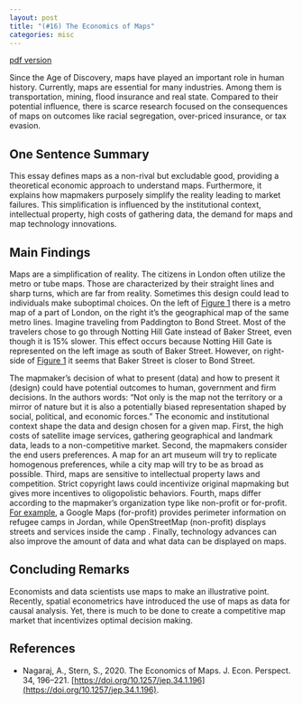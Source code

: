 ```yaml
---
layout: post
title: "(#16) The Economics of Maps"
categories: misc
---
```


[pdf version](https://jjgecon.github.io/files/opecon_pdfs/16.pdf)

Since the Age of Discovery, maps have played an important role in human history. Currently, maps are essential for many industries. Among them is transportation, mining, flood insurance and real state. Compared to their potential influence, there is scarce research focused on the consequences of maps on outcomes like racial segregation, over-priced insurance, or tax evasion.

## One Sentence Summary

This essay defines maps as a non-rival but excludable good, providing a theoretical economic approach to understand maps. Furthermore, it explains how mapmakers purposely simplify the reality leading to market failures. This simplification is influenced by the institutional context, intellectual property, high costs of gathering data, the demand for maps and map technology innovations.

## Main Findings

Maps are a simplification of reality. The citizens in London often utilize the metro or tube maps. Those are characterized by their straight lines and sharp turns, which are far from reality. Sometimes this design could lead to individuals make suboptimal choices. On the left of [Figure 1](https://pubs.aeaweb.org/action/showImage?doi=10.1257%2Fjep.34.1.196&iName=master.img-003.jpg&type=master) there is a metro map of a part of London, on the right it’s the geographical map of the same metro lines. Imagine traveling from Paddington to Bond Street. Most of the travelers chose to go through Notting Hill Gate instead of Baker Street, even though it is 15% slower. This effect occurs because Notting Hill Gate is represented on the left image as south of Baker Street. However, on right-side of [Figure 1](https://pubs.aeaweb.org/action/showImage?doi=10.1257%2Fjep.34.1.196&iName=master.img-003.jpg&type=master) it seems that Baker Street is closer to Bond Street.

The mapmaker’s decision of what to present (data) and how to present it (design) could have potential outcomes to human, government and firm decisions. In the authors words: “Not only is the map not the territory or a mirror of nature but it is also a potentially biased representation shaped by social, political, and economic forces.” The economic and institutional context shape the data and design chosen for a given map. First, the high costs of satellite image services, gathering geographical and landmark data, leads to a non-competitive market. Second, the mapmakers consider the end users preferences. A map for an art museum will try to replicate homogenous preferences, while a city map will try to be as broad as possible. Third, maps are sensitive to intellectual property laws and competition. Strict copyright laws could incentivize original mapmaking but gives more incentives to oligopolistic behaviors. Fourth, maps differ according to the mapmaker’s organization type like non-profit or for-profit. [For example](https://pubs.aeaweb.org/action/showImage?doi=10.1257%2Fjep.34.1.196&iName=master.img-013.jpg&type=master), a Google Maps (for-profit) provides perimeter information on refugee camps in Jordan, while OpenStreetMap (non-profit) displays streets and services inside the camp . Finally, technology advances can also improve the amount of data and what data can be displayed on maps.

## Concluding Remarks

Economists and data scientists use maps to make an illustrative point. Recently, spatial econometrics have introduced the use of maps as data for causal analysis. Yet, there is much to be done to create a competitive map market that incentivizes optimal decision making.

## References

* Nagaraj, A., Stern, S., 2020. The Economics of Maps. J. Econ. Perspect. 34, 196–221. [https://doi.org/10.1257/jep.34.1.196](https://doi.org/10.1257/jep.34.1.196).
